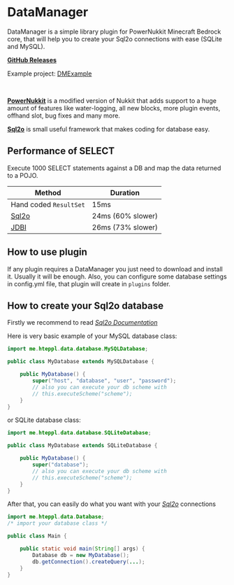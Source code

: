 # DataManager

DataManager is a simple library plugin for PowerNukkit Minecraft Bedrock core, that will help you to create your Sql2o
connections with ease (SQLite and MySQL).

[**GitHub Releases**](https://github.com/hteppl/DataManager/releases)

Example project: [DMExample](https://github.com/hteppl/DMExample)

<br>

[**PowerNukkit**](https://github.com/PowerNukkit/PowerNukkit) is a modified version of Nukkit that adds support to a
huge amount of features like water-logging, all new blocks, more plugin events, offhand slot, bug fixes and many more.

[**Sql2o**](https://www.sql2o.org) is small useful framework that makes coding for database easy.

## Performance of SELECT

Execute 1000 SELECT statements against a DB and map the data returned to a POJO.

| Method                                   | Duration          |
|------------------------------------------|-------------------|
| Hand coded <code>ResultSet</code>        | 15ms              |
| [Sql2o](https://github.com/aaberg/sql2o) | 24ms (60% slower) |
| [JDBI](https://github.com/jdbi/jdbi)     | 26ms (73% slower) |

## How to use plugin

If any plugin requires a DataManager you just need to download and install it. Usually it will be enough. Also, you can
configure some database settings in config.yml file, that plugin will create in `plugins` folder.

## How to create your Sql2o database

Firstly we recommend to read [*Sql2o Documentation*](https://www.sql2o.org)

Here is very basic example of your MySQL database class:

```java
import me.hteppl.data.database.MySQLDatabase;

public class MyDatabase extends MySQLDatabase {

    public MyDatabase() {
        super("host", "database", "user", "password");
        // also you can execute your db scheme with 
        // this.executeScheme("scheme");
    }
}
```

or SQLite database class:

```java
import me.hteppl.data.database.SQLiteDatabase;

public class MyDatabase extends SQLiteDatabase {

    public MyDatabase() {
        super("database");
        // also you can execute your db scheme with
        // this.executeScheme("scheme");
    }
}
```

After that, you can easily do what you want with your [*Sql2o*](https://www.sql2o.org) connections

```java
import me.hteppl.data.Database;
/* import your database class */

public class Main {

    public static void main(String[] args) {
        Database db = new MyDatabase();
        db.getConnection().createQuery(...);
    }
}
```